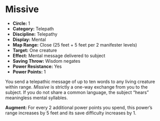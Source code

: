 # Missive

- **Circle:** 1
- **Category:** Telepath
- **Discipline:** Telepathy
- **Display:** Mental
- **Map Range:** Close (25 feet + 5 feet per 2 manifester levels)
- **Target:** One creature
- **Effect:** Mental message delivered to subject
- **Saving Throw:** Wisdom negates
- **Power Resistance:** Yes
- **Power Points:** 1

You send a telepathic message of up to ten words to any living creature within range. *Missive* is strictly a one-way exchange from you to the subject. If you do not share a common language, the subject “hears” meaningless mental syllables.

**Augment:** For every 2 additional power points you spend, this power’s range increases by 5 feet and its save difficulty increases by 1.
